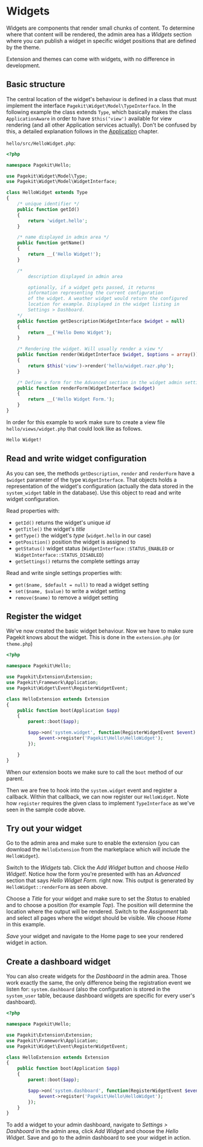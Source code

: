 # Widgets

Widgets are components that render small chunks of content. To determine where
that content will be rendered, the admin area has a *Widgets* section where you can publish a widget
in specific widget positions that are defined by the theme.

Extension and themes can come with widgets, with no difference in development.

## Basic structure


The central location of the widget's behaviour is defined in a class
that must implement the interface `Pagekit\Widget\Model\TypeInterface`.
In the following example the class extends `Type`, which basically makes the class
`ApplicationAware` in order to have `$this(‘view')` available for view rendering 
(and all other Application services actually). 
Don't be confused by this, a detailed explanation follows in the [Application](application.md) chapter.

`hello/src/HelloWidget.php`:

```PHP
<?php

namespace Pagekit\Hello;

use Pagekit\Widget\Model\Type;
use Pagekit\Widget\Model\WidgetInterface;

class HelloWidget extends Type
{
    /* unique identifier */
    public function getId()
    {
        return 'widget.hello';
    }

    /* name displayed in admin area */
    public function getName()
    {
        return __('Hello Widget!');
    }

    /* 
        description displayed in admin area

        optionally, if a widget gets passed, it returns 
        information representing the current configuration
        of the widget. A weather widget would return the configured
        location for example. Displayed in the widget listing in
        Settings > Dashboard.
    */
    public function getDescription(WidgetInterface $widget = null)
    {
        return __('Hello Demo Widget');
    }

    /* Rendering the widget. Will usually render a view */
    public function render(WidgetInterface $widget, $options = array())
    {
        return $this('view')->render('hello/widget.razr.php');
    }

    /* Define a form for the Advanced section in the widget admin settings */
    public function renderForm(WidgetInterface $widget)
    {
        return __('Hello Widget Form.');
    }
}
```

In order for this example to work make sure to create a view file
`hello/views/widget.php` that could look like as follows.

```HTML
Hello Widget!
```

## Read and write widget configuration

As you can see, the methods `getDescription`, `render` and `renderForm` have a `$widget`
parameter of the type `WidgetInterface`. That objects holds a representation
of the widget's configuration (actually the data stored in the `system_widget`
table in the database). Use this object to read and write widget configuration.

Read properties with:

- `getId()` returns the widget's unique *id*
- `getTitle()` the widget's *title*
- `getType()` the widget's *type* (`widget.hello` in our case)
- `getPosition()` position the widget is assigned to
- `getStatus()` widget status (`WidgetInterface::STATUS_ENABLED` or `WidgetInterface::STATUS_DISABLED`)
- `getSettings()` returns the complete settings array

Read and write single settings properties with:

- `get($name, $default = null)` to read a widget setting
- `set($name, $value)` to write a widget setting
- `remove($name)` to remove a widget setting

## Register the widget

We've now created the basic widget behaviour. Now we have to make sure
Pagekit knows about the widget. This is done in the `extension.php` (or
`theme.php`)

```PHP
<?php

namespace Pagekit\Hello;

use Pagekit\Extension\Extension;
use Pagekit\Framework\Application;
use Pagekit\Widget\Event\RegisterWidgetEvent;

class HelloExtension extends Extension
{
    public function boot(Application $app)
    {
        parent::boot($app);

        $app->on('system.widget', function(RegisterWidgetEvent $event) {
            $event->register('Pagekit\Hello\HelloWidget');
        });

    }
}
```

When our extension boots we make sure to call the `boot` method of our parent.

Then we are free to hook into the `system.widget` event and register a callback. 
Within that callback, we can now register our `HelloWidget`. Note how `register`
requires the given class to implement `TypeInterface` as we've seen in the sample
code above.

## Try out your widget

Go to the admin area and make sure to enable the extension (you can download
the `HelloExtension` from the marketplace which will include the `HelloWidget`).

Switch to the *Widgets* tab. Click the *Add Widget* button and choose *Hello
Widget!*. Notice how the form you're presented with has an *Advanced* section
that says *Hello Widget Form.* right now. This output is generated by
`HelloWidget::renderForm` as seen above.

Choose a *Title* for your widget and make sure to set the *Status* to enabled and
to choose a position (for example *Top*). The position will determine the location
where the output will be rendered. Switch to the *Assignment* tab and select all
pages where the widget should be visible. We choose *Home* in this example.

*Save* your widget and navigate to the Home page to see your rendered widget
in action.

## Create a dashboard widget

You can also create widgets for the *Dashboard* in the admin area. Those work
exactly the same, the only difference being the registration event we listen for:
`system.dashboard` (also the configuration is stored in the `system_user`
table, because dashboard widgets are specific for every user's dashboard).

```PHP
<?php

namespace Pagekit\Hello;

use Pagekit\Extension\Extension;
use Pagekit\Framework\Application;
use Pagekit\Widget\Event\RegisterWidgetEvent;

class HelloExtension extends Extension
{
    public function boot(Application $app)
    {
        parent::boot($app);

        $app->on('system.dashboard', function(RegisterWidgetEvent $event) {
            $event->register('Pagekit\Hello\HelloWidget');
        });
    }
}
```

To add a widget to your admin dashboard, navigate to *Settings > Dashboard* in
the admin area, click *Add Widget* and choose the *Hello Widget*. Save and
go to the admin dashboard to see your widget in action.
